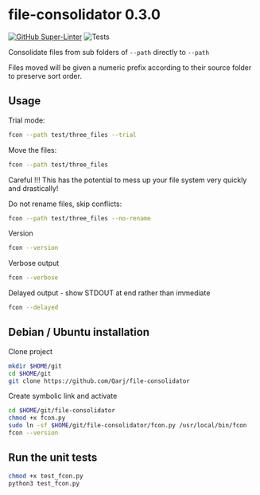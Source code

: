 # file-consolidator 0.3.0

[![GitHub Super-Linter](https://github.com/Qarj/file-consolidator/workflows/Lint%20Code%20Base/badge.svg)](https://github.com/marketplace/actions/super-linter)
![Tests](https://github.com/Qarj/file-consolidator/workflows/Tests/badge.svg)

Consolidate files from sub folders of `--path` directly to `--path`

Files moved will be given a numeric prefix according to their source folder
to preserve sort order.

## Usage

Trial mode:

```sh
fcon --path test/three_files --trial
```

Move the files:

```sh
fcon --path test/three_files
```

Careful !!! This has the potential to mess up your file system very quickly and drastically!

Do not rename files, skip conflicts:

```sh
fcon --path test/three_files --no-rename
```

Version

```sh
fcon --version
```

Verbose output

```sh
fcon --verbose
```

Delayed output - show STDOUT at end rather than immediate

```sh
fcon --delayed
```

## Debian / Ubuntu installation

Clone project

```sh
mkdir $HOME/git
cd $HOME/git
git clone https://github.com/Qarj/file-consolidator
```

Create symbolic link and activate

```sh
cd $HOME/git/file-consolidator
chmod +x fcon.py
sudo ln -sf $HOME/git/file-consolidator/fcon.py /usr/local/bin/fcon
fcon --version
```

## Run the unit tests

```sh
chmod +x test_fcon.py
python3 test_fcon.py
```
